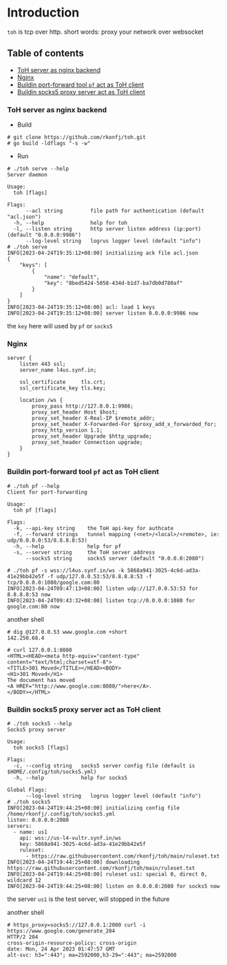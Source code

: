 # Introduction

`toh` is tcp over http. short words: proxy your network over websocket
## Table of contents
- [ToH server as nginx backend](#ToH-server-as-nginx-backend)
- [Nginx](#Nginx)
- [Buildin port-forward tool `pf` act as ToH client](#buildin-port-forward-tool-pf-act-as-toh-client)
- [Buildin socks5 proxy server act as ToH client](#buildin-socks5-proxy-server-act-as-toh-client)

### ToH server as nginx backend
- Build
```
# git clone https://github.com/rkonfj/toh.git
# go build -ldflags "-s -w"
```

- Run
```
# ./toh serve --help
Server daemon

Usage:
  toh [flags]

Flags:
      --acl string         file path for authentication (default "acl.json")
  -h, --help               help for toh
  -l, --listen string      http server listen address (ip:port) (default "0.0.0.0:9986")
      --log-level string   logrus logger level (default "info")
# ./toh serve
INFO[2023-04-24T19:35:12+08:00] initializing ack file acl.json               
{
    "keys": [
        {
            "name": "default",
            "key": "8bed5424-5058-434d-b1d7-ba7db0d780af"
        }
    ]
}
INFO[2023-04-24T19:35:12+08:00] acl: load 1 keys                             
INFO[2023-04-24T19:35:12+08:00] server listen 0.0.0.0:9986 now
```
the `key` here will used by `pf` or `socks5`

### Nginx
```
server {
	listen 443 ssl;
	server_name l4us.synf.in;

	ssl_certificate     tls.crt;
	ssl_certificate_key tls.key;

	location /ws {
		proxy_pass http://127.0.0.1:9986;
		proxy_set_header Host $host;
		proxy_set_header X-Real-IP $remote_addr;
		proxy_set_header X-Forwarded-For $proxy_add_x_forwarded_for;
		proxy_http_version 1.1;
		proxy_set_header Upgrade $http_upgrade;
		proxy_set_header Connection upgrade;
	}
}
```
### Buildin port-forward tool `pf` act as ToH client

```
# ./toh pf --help
Client for port-forwarding

Usage:
  toh pf [flags]

Flags:
  -k, --api-key string    the ToH api-key for authcate
  -f, --forward strings   tunnel mapping (<net>/<local>/<remote>, ie: udp/0.0.0.0:53/8.8.8.8:53)
  -h, --help              help for pf
  -s, --server string     the ToH server address
      --socks5 string     socks5 server (default "0.0.0.0:2080")

# ./toh pf -s wss://l4us.synf.in/ws -k 5868a941-3025-4c6d-ad3a-41e29bb42e5f -f udp/127.0.0.53:53/8.8.8.8:53 -f tcp/0.0.0.0:1080/google.com:80
INFO[2023-04-24T09:47:13+08:00] listen udp://127.0.0.53:53 for 8.8.8.8:53 now
INFO[2023-04-24T09:43:32+08:00] listen tcp://0.0.0.0:1080 for google.com:80 now
```

another shell
```
# dig @127.0.0.53 www.google.com +short
142.250.68.4

# curl 127.0.0.1:8080
<HTML><HEAD><meta http-equiv="content-type" content="text/html;charset=utf-8">
<TITLE>301 Moved</TITLE></HEAD><BODY>
<H1>301 Moved</H1>
The document has moved
<A HREF="http://www.google.com:8080/">here</A>.
</BODY></HTML>
```

### Buildin socks5 proxy server act as ToH client
```
# ./toh socks5 --help
Socks5 proxy server

Usage:
  toh socks5 [flags]

Flags:
  -c, --config string   socks5 server config file (default is $HOME/.config/toh/socks5.yml)
  -h, --help            help for socks5

Global Flags:
      --log-level string   logrus logger level (default "info")
# ./toh socks5
INFO[2023-04-24T19:44:25+08:00] initializing config file /home/rkonfj/.config/toh/socks5.yml 
listen: 0.0.0.0:2080
servers:
  - name: us1
    api: wss://us-l4-vultr.synf.in/ws
    key: 5868a941-3025-4c6d-ad3a-41e29bb42e5f
    ruleset: 
      - https://raw.githubusercontent.com/rkonfj/toh/main/ruleset.txt
INFO[2023-04-24T19:44:25+08:00] downloading https://raw.githubusercontent.com/rkonfj/toh/main/ruleset.txt
INFO[2023-04-24T19:44:25+08:00] ruleset us1: special 0, direct 0, wildcard 12 
INFO[2023-04-24T19:44:25+08:00] listen on 0.0.0.0:2080 for socks5 now
```

the server `us1` is the test server, will stopped in the future

another shell
```
# https_proxy=socks5://127.0.0.1:2080 curl -i https://www.google.com/generate_204
HTTP/2 204
cross-origin-resource-policy: cross-origin
date: Mon, 24 Apr 2023 01:47:57 GMT
alt-svc: h3=":443"; ma=2592000,h3-29=":443"; ma=2592000
```
